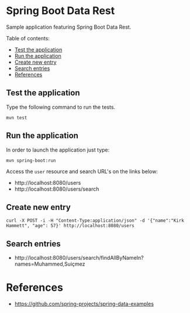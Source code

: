 # Spring Boot Data Rest

Sample application featuring Spring Boot Data Rest.

Table of contents:
* [Test the application](#test-the-application)
* [Run the application](#run-the-application)
* [Create new entry](#create-new-entry)
* [Search entries](#search-entries)
* [References](#references)

## Test the application

Type the following command to run the tests.

```
mvn test
```

## Run the application 

In order to launch the application just type:
```
mvn spring-boot:run 
```

Access the `user` resource and search URL's on the links below: 

* http://localhost:8080/users
* http://localhost:8080/users/search

## Create new entry
```
curl -X POST -i -H "Content-Type:application/json" -d '{"name":"Kirk Hammett", "age": 57}' http://localhost:8080/users
```

## Search entries

* http://localhost:8080/users/search/findAllByNameIn?names=Muhammed,Suiçmez


# References

* https://github.com/spring-projects/spring-data-examples
